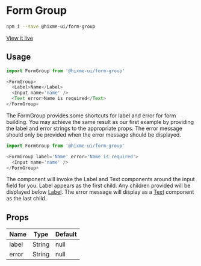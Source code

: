 # Form Group

```bash
npm i --save @hixme-ui/form-group
```
[View it live](https://hixme.github.io/hixme-ui/form-group)

## Usage

```javascript
import FormGroup from '@hixme-ui/form-group'

<FormGroup>
  <Label>Name</Label>
  <Input name='name' />
  <Text error>Name is required</Text>
</FormGroup>
```

The FormGroup provides some shortcuts for label and error for form building. You may achieve the same result as our first example by providing the label and error strings to the appropriate props.  The error message should only be provided when the error message should be displayed.

```javascript
import FormGroup from '@hixme-ui/form-group'

<FormGroup label='Name' error='Name is required'>
  <Input name='name' />
</FormGroup>
```

The component will invoke the Label and Text components around the input field for you. Label appears as the first child. Any children provided will be displayed below [Label](https://github.com/hixme/hixme-ui/tree/master/packages/label). The error message will display as a [Text](https://github.com/hixme/hixme-ui/tree/master/packages/text) component as the last child.

## Props

| Name            | Type        | Default        |
| --------------- | ----------- | -------------- |
| label           | String      | null           |
| error           | String      | null           |
